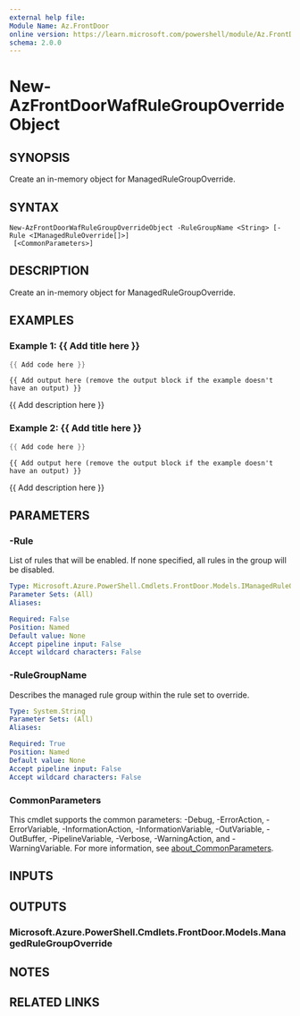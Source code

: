 ```yaml
---
external help file:
Module Name: Az.FrontDoor
online version: https://learn.microsoft.com/powershell/module/Az.FrontDoor/new-azfrontdoorwafrulegroupoverrideobject
schema: 2.0.0
---
```


# New-AzFrontDoorWafRuleGroupOverrideObject

## SYNOPSIS
Create an in-memory object for ManagedRuleGroupOverride.

## SYNTAX

```
New-AzFrontDoorWafRuleGroupOverrideObject -RuleGroupName <String> [-Rule <IManagedRuleOverride[]>]
 [<CommonParameters>]
```

## DESCRIPTION
Create an in-memory object for ManagedRuleGroupOverride.

## EXAMPLES

### Example 1: {{ Add title here }}
```powershell
{{ Add code here }}
```

```output
{{ Add output here (remove the output block if the example doesn't have an output) }}
```

{{ Add description here }}

### Example 2: {{ Add title here }}
```powershell
{{ Add code here }}
```

```output
{{ Add output here (remove the output block if the example doesn't have an output) }}
```

{{ Add description here }}

## PARAMETERS

### -Rule
List of rules that will be enabled.
If none specified, all rules in the group will be disabled.

```yaml
Type: Microsoft.Azure.PowerShell.Cmdlets.FrontDoor.Models.IManagedRuleOverride[]
Parameter Sets: (All)
Aliases:

Required: False
Position: Named
Default value: None
Accept pipeline input: False
Accept wildcard characters: False
```

### -RuleGroupName
Describes the managed rule group within the rule set to override.

```yaml
Type: System.String
Parameter Sets: (All)
Aliases:

Required: True
Position: Named
Default value: None
Accept pipeline input: False
Accept wildcard characters: False
```

### CommonParameters
This cmdlet supports the common parameters: -Debug, -ErrorAction, -ErrorVariable, -InformationAction, -InformationVariable, -OutVariable, -OutBuffer, -PipelineVariable, -Verbose, -WarningAction, and -WarningVariable. For more information, see [about_CommonParameters](http://go.microsoft.com/fwlink/?LinkID=113216).

## INPUTS

## OUTPUTS

### Microsoft.Azure.PowerShell.Cmdlets.FrontDoor.Models.ManagedRuleGroupOverride

## NOTES

## RELATED LINKS

